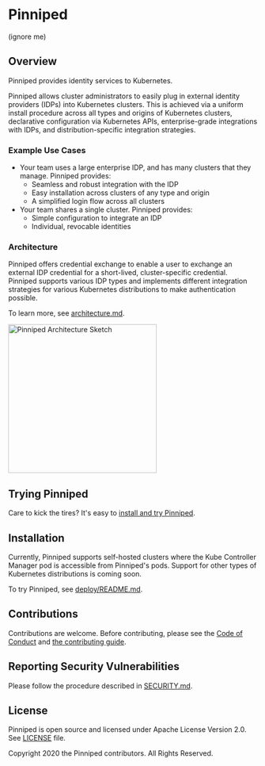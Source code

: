 # Pinniped

(ignore me)

## Overview

Pinniped provides identity services to Kubernetes.

Pinniped allows cluster administrators to easily plug in external identity
providers (IDPs) into Kubernetes clusters. This is achieved via a uniform
install procedure across all types and origins of Kubernetes clusters,
declarative configuration via Kubernetes APIs, enterprise-grade integrations
with IDPs, and distribution-specific integration strategies.

### Example Use Cases

* Your team uses a large enterprise IDP, and has many clusters that they
  manage. Pinniped provides:
  * Seamless and robust integration with the IDP
  * Easy installation across clusters of any type and origin
  * A simplified login flow across all clusters
* Your team shares a single cluster. Pinniped provides:
  * Simple configuration to integrate an IDP
  * Individual, revocable identities

### Architecture

Pinniped offers credential exchange to enable a user to exchange an external IDP
credential for a short-lived, cluster-specific credential. Pinniped supports various
IDP types and implements different integration strategies for various Kubernetes
distributions to make authentication possible.

To learn more, see [architecture.md](doc/architecture.md).

<img src="doc/img/pinniped_architecture.svg" alt="Pinniped Architecture Sketch" width="300px"/>

## Trying Pinniped

Care to kick the tires? It's easy to [install and try Pinniped](doc/demo.md).

## Installation

Currently, Pinniped supports self-hosted clusters where the Kube Controller Manager pod
is accessible from Pinniped's pods.
Support for other types of Kubernetes distributions is coming soon.

To try Pinniped, see [deploy/README.md](deploy/README.md).

## Contributions

Contributions are welcome. Before contributing, please see
the [Code of Conduct](doc/code_of_conduct.md) and
[the contributing guide](doc/contributing.md).

## Reporting Security Vulnerabilities

Please follow the procedure described in [SECURITY.md](SECURITY.md).

## License

Pinniped is open source and licensed under Apache License Version 2.0. See [LICENSE](LICENSE) file.

Copyright 2020 the Pinniped contributors. All Rights Reserved.

